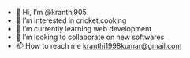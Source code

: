- 👋 Hi, I’m @kranthi905
- 👀 I’m interested in cricket,cooking
- 🌱 I’m currently learning web development
- 💞️ I’m looking to collaborate on new softwares
- 📫 How to reach me kranthi1998kumar@gmail.com

<!---
kranthi905/kranthi905 is a ✨ special ✨ repository because its `README.md` (this file) appears on your GitHub profile.
You can click the Preview link to take a look at your changes.
--->
